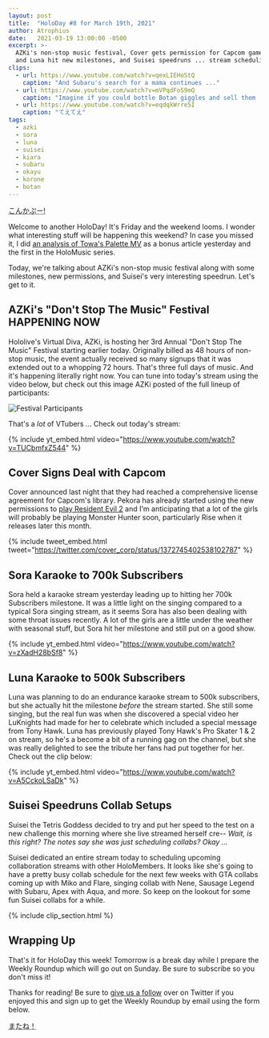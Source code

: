 ```yaml
---
layout: post
title:  "HoloDay #8 for March 19th, 2021"
author: Atrophius
date:   2021-03-19 13:00:00 -0500
excerpt: >-
  AZKi's non-stop music festival, Cover gets permission for Capcom games, Sora
  and Luna hit new milestones, and Suisei speedruns ... stream scheduling?
clips:
  - url: https://www.youtube.com/watch?v=qexLIEHoStQ
    caption: "And Subaru's search for a mama continues ..."
  - url: https://www.youtube.com/watch?v=mVPqdFoS9mQ
    caption: "Imagine if you could bottle Botan giggles and sell them ..."
  - url: https://www.youtube.com/watch?v=eqdqkWrre5I
    caption: "てえてえ"
tags:
  - azki
  - sora
  - luna
  - suisei
  - kiara
  - subaru
  - okayu
  - korone
  - botan
---
```


<abbr title="Konkapu~! (Mel's greeting)">こんかぷー!</abbr>

Welcome to another HoloDay! It's Friday and the weekend looms. I wonder what
interesting stuff will be happening this weekend? In case you missed it, I did
[an analysis of Towa's Palette MV][PaletteAnalysis] as a bonus article yesterday
and the first in the HoloMusic series.

Today, we're talking about AZKi's non-stop music festival along with some
milestones, new permissions, and Suisei's very interesting speedrun. Let's get
to it.

## AZKi's "Don't Stop The Music" Festival HAPPENING NOW

Hololive's Virtual Diva, AZKi, is hosting her 3rd Annual "Don't Stop The Music"
Festival starting earlier today. Originally billed as 48 hours of non-stop
music, the event actually received so many signups that it was extended out to
a whopping 72 hours. That's three full days of music. And it's happening
literally right now. You can tune into today's stream using the video below, but
check out this image AZKi posted of the full lineup of participants:

![Festival Participants](https://pbs.twimg.com/media/Eww5GK6VoAI7DkL?format=jpg&name=large)

That's a _lot_ of VTubers ... Check out today's stream:

{% include yt_embed.html video="https://www.youtube.com/watch?v=TUCbmfxZ544" %}

## Cover Signs Deal with Capcom

Cover announced last night that they had reached a comprehensive license
agreement for Capcom's library. Pekora has already started using the new
permissions to [play Resident Evil 2][PekoraRE2] and I'm anticipating that a lot
of the girls will probably be playing Monster Hunter soon, particularly Rise
when it releases later this month.

{% include tweet_embed.html tweet="https://twitter.com/cover_corp/status/1372745402538102787" %}

## Sora Karaoke to 700k Subscribers

Sora held a karaoke stream yesterday leading up to hitting her 700k Subscribers
milestone. It was a little light on the singing compared to a typical Sora
singing stream, as it seems Sora has also been dealing with some throat issues
recently. A lot of the girls are a little under the weather with seasonal stuff,
but Sora hit her milestone and still put on a good show.

{% include yt_embed.html video="https://www.youtube.com/watch?v=zXadH28bSf8" %}

## Luna Karaoke to 500k Subscribers

Luna was planning to do an endurance karaoke stream to 500k subscribers, but she
actually hit the milestone _before_ the stream started. She still some singing,
but the real fun was when she discovered a special video her LuKnights had made
for her to celebrate which included a special message from Tony Hawk. Luna has
previously played Tony Hawk's Pro Skater 1 & 2 on stream, so he's a become a bit
of a running gag on the channel, but she was really delighted to see the tribute
her fans had put together for her. Check out the clip below:

{% include yt_embed.html video="https://www.youtube.com/watch?v=A5CckoLSaDk" %}

## Suisei Speedruns Collab Setups

Suisei the Tetris Goddess decided to try and put her speed to the test on a new
challenge this morning where she live streamed herself cre-- *Wait, is this
right? The notes say she was just scheduling collabs? Okay ...*

Suisei dedicated an entire stream today to scheduling upcoming collaboration
streams with other HoloMembers. It looks like she's going to have a pretty busy
collab schedule for the next few weeks with GTA collabs coming up with Miko and
Flare, singing collab with Nene, Sausage Legend with Subaru, Apex with Aqua, and
more. So keep on the lookout for some fun Suisei collabs for a while.

{% include clip_section.html %}

## Wrapping Up

That's it for HoloDay this week! Tomorrow is a break day while I prepare the
Weekly Roundup which will go out on Sunday. Be sure to subscribe so you don't
miss it!

Thanks for reading! Be sure to [give us a follow][TWIHLTwitter] over on Twitter
if you enjoyed this and sign up to get the Weekly Roundup by email using the
form below.

<abbr title="See you!">またね！</abbr>

[TWIHLTwitter]: <https://twitter.com/WeekInHololive>
[TWIHLResources]: </resources>
[PaletteAnalysis]: </posts/holomusic-1-palette-mv-analysis/>
[PekoraRE2]: <https://www.youtube.com/watch?v=lu0reLJVh6M>